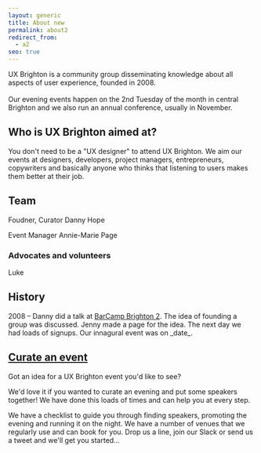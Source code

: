 ```yaml
---
layout: generic
title: About new
permalink: about2
redirect_from:
  - a2
seo: true
---
```

UX Brighton is a community group disseminating knowledge about all aspects of user experience, founded in 2008.\
\
Our evening events happen on the 2nd Tuesday of the month in central Brighton and we also run an annual conference, usually in November.

## Who is UX Brighton aimed at?

You don't need to be a "UX designer" to attend UX Brighton. We aim our events at designers, developers, project managers, entrepreneurs, copywriters and basically anyone who thinks that listening to users makes them better at their job.

## Team

Foudner, Curator Danny Hope

Event Manager Annie-Marie Page

### Advocates and volunteers

Luke

## History

2008 – Danny did a talk at [BarCamp Brighton 2](http://barcamp.org/w/page/400551/BarCampBrighton2). The idea of founding a group was discussed. Jenny made a page for the idea. The next day we had loads of signups. Our innagural event was on \_date\_.

## [Curate an event](/curate)

Got an idea for a UX Brighton event you'd like to see?

We'd love it if you wanted to curate an evening and put some speakers together! We have done this loads of times and can help you at every step.

We have a checklist to guide you through finding speakers, promoting the evening and running it on the night. We have a number of venues that we regularly use and can book for you. Drop us a line, join our Slack or send us a tweet and we'll get you started…